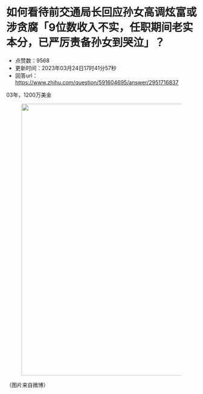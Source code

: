 # 如何看待前交通局长回应孙女高调炫富或涉贪腐「9位数收入不实，任职期间老实本分，已严厉责备孙女到哭泣」？
- 点赞数：9568
- 更新时间：2023年03月24日17时41分57秒
- 回答url：https://www.zhihu.com/question/591604695/answer/2951716837
<body>
 <p data-pid="UdvXzlpD">03年，1200万美金</p>
 <figure data-size="normal">
  <img src="https://pic1.zhimg.com/50/v2-d95c2b9775c3877dfd00842972619c7e_720w.jpg?source=1940ef5c" data-rawwidth="720" data-rawheight="1329" data-size="normal" data-original-token="v2-af76b2c5eb65fedfef109f264546e91e" data-default-watermark-src="https://pic1.zhimg.com/50/v2-6c919d66f1e2ccdaa7c786af18a76564_720w.jpg?source=1940ef5c" class="origin_image zh-lightbox-thumb" width="720" data-original="https://picx.zhimg.com/v2-d95c2b9775c3877dfd00842972619c7e_r.jpg?source=1940ef5c">
 </figure>
 <p data-pid="y9lLGyRJ">（图片来自微博）</p>
</body>
